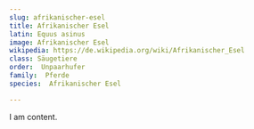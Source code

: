 ```yaml
---
slug: afrikanischer-esel
title: Afrikanischer Esel 
latin: Equus asinus
image: Afrikanischer Esel 
wikipedia: https://de.wikipedia.org/wiki/Afrikanischer_Esel
class: Säugetiere
order:  Unpaarhufer
family:  Pferde
species:  Afrikanischer Esel 

---
```


I am content.
